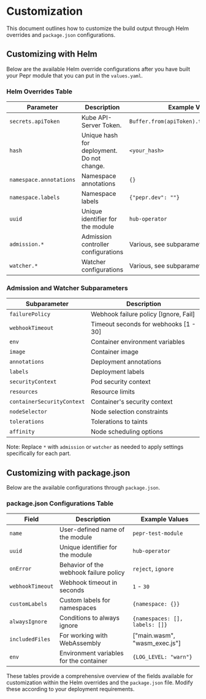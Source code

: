# Customization

This document outlines how to customize the build output through Helm overrides and `package.json` configurations.

## Customizing with Helm

Below are the available Helm override configurations after you have built your Pepr module that you can put in the `values.yaml`.

### Helm Overrides Table

| Parameter                       | Description                               | Example Values                                 |
|---------------------------------|-------------------------------------------|------------------------------------------------|
| `secrets.apiToken`              | Kube API-Server Token.                    | `Buffer.from(apiToken).toString("base64")`     |
| `hash`                          | Unique hash for deployment. Do not change.| `<your_hash>`                                  |
| `namespace.annotations`         | Namespace annotations                     | `{}`                                           |
| `namespace.labels`              | Namespace labels                          | `{"pepr.dev": ""}`                             |
| `uuid`                          | Unique identifier for the module          | `hub-operator`                                 |
| `admission.*`                   | Admission controller configurations       | Various, see subparameters below               |
| `watcher.*`                     | Watcher configurations                    | Various, see subparameters below               |

### Admission and Watcher Subparameters

| Subparameter                                 | Description                                  |
|----------------------------------------------|----------------------------------------------|
| `failurePolicy`                              | Webhook failure policy [Ignore, Fail]        |
| `webhookTimeout`                             | Timeout seconds for webhooks [1 - 30]        |
| `env`                                        | Container environment variables              |
| `image`                                      | Container image                              |
| `annotations`                                | Deployment annotations                       |
| `labels`                                     | Deployment labels                            |
| `securityContext`                            | Pod security context                         |
| `resources`                                  | Resource limits                              |
| `containerSecurityContext`                   | Container's security context                 |
| `nodeSelector`                               | Node selection constraints                   |
| `tolerations`                                | Tolerations to taints                        |
| `affinity`                                   | Node scheduling options                      |

Note: Replace `*` with `admission` or `watcher` as needed to apply settings specifically for each part.

## Customizing with package.json

Below are the available configurations through `package.json`.

### package.json Configurations Table

| Field            | Description                            | Example Values                  |
|------------------|----------------------------------------|---------------------------------|
| `name`           | User-defined name of the module        | `pepr-test-module`              |
| `uuid`           | Unique identifier for the module       | `hub-operator`                  |
| `onError`        | Behavior of the webhook failure policy | `reject`, `ignore`              |
| `webhookTimeout` | Webhook timeout in seconds             | `1` - `30`                      |
| `customLabels`   | Custom labels for namespaces           | `{namespace: {}}`               |
| `alwaysIgnore`   | Conditions to always ignore            | `{namespaces: [], labels: []}`  |
| `includedFiles`  | For working with WebAssembly           | ["main.wasm", "wasm_exec.js"]   |
| `env`            | Environment variables for the container| `{LOG_LEVEL: "warn"}`           |

These tables provide a comprehensive overview of the fields available for customization within the Helm overrides and the `package.json` file. Modify these according to your deployment requirements.
